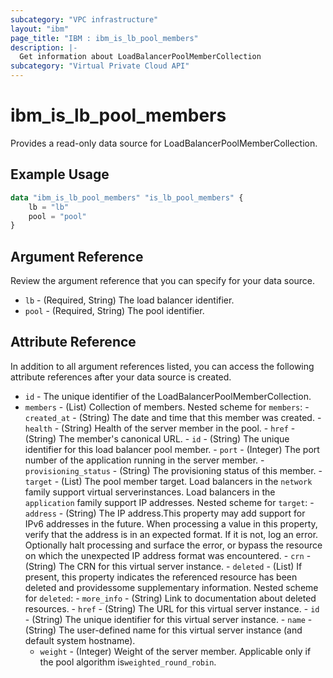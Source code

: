 ```yaml
---
subcategory: "VPC infrastructure"
layout: "ibm"
page_title: "IBM : ibm_is_lb_pool_members"
description: |-
  Get information about LoadBalancerPoolMemberCollection
subcategory: "Virtual Private Cloud API"
---
```


# ibm_is_lb_pool_members

Provides a read-only data source for LoadBalancerPoolMemberCollection. 

## Example Usage

```terraform
data "ibm_is_lb_pool_members" "is_lb_pool_members" {
	lb = "lb"
	pool = "pool"
}
```

## Argument Reference

Review the argument reference that you can specify for your data source.

- `lb` - (Required, String) The load balancer identifier.
- `pool` - (Required, String) The pool identifier.

## Attribute Reference

In addition to all argument references listed, you can access the following attribute references after your data source is created.

- `id` - The unique identifier of the LoadBalancerPoolMemberCollection.
- `members` - (List) Collection of members.
	Nested scheme for `members`:
    	- `created_at` - (String) The date and time that this member was created.
    	- `health` - (String) Health of the server member in the pool.
    	- `href` - (String) The member's canonical URL.
    	- `id` - (String) The unique identifier for this load balancer pool member.
    	- `port` - (Integer) The port number of the application running in the server member.
    	- `provisioning_status` - (String) The provisioning status of this member.
    	- `target` - (List) The pool member target. Load balancers in the `network` family support virtual serverinstances. Load balancers in the `application` family support IP addresses.
			Nested scheme for `target`:
        		- `address` - (String) The IP address.This property may add support for IPv6 addresses in the future. When processing a value in this property, verify that the address is in an expected format. If it is not, log an error. Optionally halt processing and surface the error, or bypass the resource on which the unexpected IP address format was encountered.
        		- `crn` - (String) The CRN for this virtual server instance.
        		- `deleted` - (List) If present, this property indicates the referenced resource has been deleted and providessome supplementary information.
					Nested scheme for `deleted`:
            			- `more_info` - (String) Link to documentation about deleted resources.
        		- `href` - (String) The URL for this virtual server instance.
        		- `id` - (String) The unique identifier for this virtual server instance.
        		- `name` - (String) The user-defined name for this virtual server instance (and default system hostname).
	- `weight` - (Integer) Weight of the server member. Applicable only if the pool algorithm is`weighted_round_robin`.

